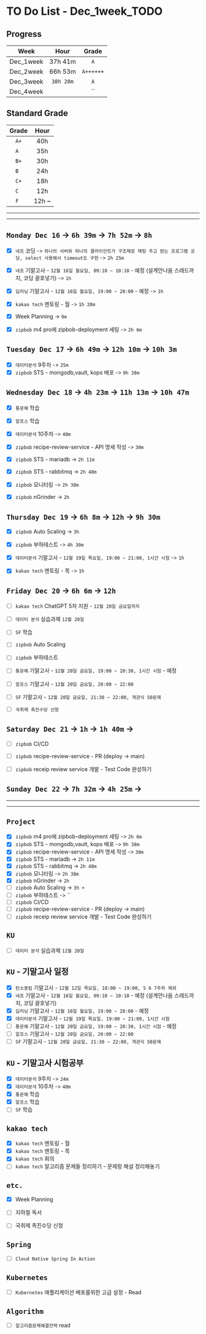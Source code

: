 # TO Do List - Dec_1week_TODO

## Progress
| Week | Hour | Grade |
|:---:|:---:|:---:|
|Dec_1week|37h 41m|`A`|
|Dec_2week|66h 53m|`A++++++`|
|Dec_3week|`38h 20m`|`A`|
|Dec_4week||``|


## Standard Grade
| Grade | Hour |
|:---:|:---:|
|`A+`|40h|
|`A `|35h|
|`B+`|30h|
|`B `|24h|
|`C+`|18h|
|`C `|12h|
|`F `|12h ~|


---
---

## `Monday Dec 16` -> `6h 39m` -> `7h 52m` -> `8h`
- [x] `네프` 코딩 -> `하나의 서버와 하나의 클라이언트가 구조체로 채팅 주고 받는 프로그램 코딩, select 사용해서 timeout도 구현` -> `2h 25m`
- [x] `네프` 기말고사 - `12월 16일 월요일, 09:10 ~ 10:10` - 예정 (설계안나옴 스레드까지, 코딩 괄호넣기) -> `1h`
- [x] `딥러닝` 기말고사 - `12월 16일 월요일, 19:00 ~ 20:00` - 예정 -> `1h`
- [x] `kakao tech` 멘토링 - 월 -> `1h 20m`
- [x] Week Planning -> `9m`
- [x] `zipbob` m4 pro에 zipbob-deployment 세팅 -> `2h 6m`


## `Tuesday Dec 17` -> `6h 49m` -> `12h 10m` -> `10h 3m`
- [x] `데이터분석` 9주차 -> `25m`
- [x] `zipbob` STS - mongodb,vault, kops 배포 -> `9h 38m`

## `Wednesday Dec 18` -> `4h 23m` -> `11h 13m` -> `10h 47m`
- [x] `통문해` 학습
- [x] `알프스` 학습
- [x] `데이터분석` 10주차 -> `40m`
- [x] `zipbob` recipe-review-service - API 명세 작성 -> `30m`
- [x] `zipbob` STS - mariadb -> `2h 11m`
- [x] `zipbob` STS - rabbitmq -> `2h 48m`
- [x] `zipbob` 모니터링 -> `2h 38m`
- [x] `zipbob` nGrinder -> `2h`


## `Thursday Dec 19` -> `6h 8m` -> `12h` -> `9h 30m`
- [x] `zipbob` Auto Scaling -> `3h`
- [x] `zipbob` 부하테스트 -> `4h 30m`
- [x] `데이터분석` 기말고사 - `12월 19일 목요일, 19:00 ~ 21:00, 1시간 시험` -> `1h`
- [x] `kakao tech` 멘토링 - 목 -> `1h`


## `Friday Dec 20` -> `6h 6m` -> `12h`
- [ ] `kakao tech` ChatGPT 5차 지원 - `12월 20일 금요일까지`
- [ ] `데이터 분석` 실습과제 `12월 20일`
- [ ] `SF` 학습
- [ ] `zipbob` Auto Scaling
- [ ] `zipbob` 부하테스트
- [ ] `통문해` 기말고사 - `12월 20일 금요일, 19:00 ~ 20:30, 1시간 시험` - 예정
- [ ] `알프스` 기말고사 - `12월 20일 금요일, 20:00 ~ 22:00`
- [ ] `SF` 기말고사 - `12월 20일 금요일, 21:30 ~ 22:00, 객관식 50문제`
- [ ] `국취제 촉진수당 신청`

 
## `Saturday Dec 21` -> `1h` -> `1h 40m` -> 
- [ ] `zipbob` CI/CD
- [ ] `zipbob` recipe-review-service - PR (deploy -> main)
- [ ] `zipbob` receip review service 개발 - Test Code 완성하기


## `Sunday Dec 22` -> `7h 32m` -> `4h 25m` -> 


---
---
## `Project`
- [x] `zipbob` m4 pro에 zipbob-deployment 세팅 -> `2h 6m`
- [x] `zipbob` STS - mongodb,vault, kops 배포 -> `9h 38m`
- [x] `zipbob` recipe-review-service - API 명세 작성 -> `30m`
- [x] `zipbob` STS - mariadb -> `2h 11m`
- [x] `zipbob` STS - rabbitmq -> `2h 48m`
- [x] `zipbob` 모니터링 -> `2h 38m`
- [x] `zipbob` nGrinder -> `2h`
- [ ] `zipbob` Auto Scaling -> `3h + `
- [ ] `zipbob` 부하테스트 -> ``
- [ ] `zipbob` CI/CD
- [ ] `zipbob` recipe-review-service - PR (deploy -> main)
- [ ] `zipbob` receip review service 개발 - Test Code 완성하기

## `KU`
- [ ] `데이터 분석` 실습과제 `12월 20일`

## `KU` - 기말고사 일정
- [x] `탄소중립` 기말고사 - `12월 12일 목요일, 18:00 ~ 19:00, 5 6 7주차 제외`
- [x] `네프` 기말고사 - `12월 16일 월요일, 09:10 ~ 10:10` - 예정 (설계안나옴 스레드까지, 코딩 괄호넣기)
- [x] `딥러닝` 기말고사 - `12월 16일 월요일, 19:00 ~ 20:00` - 예정
- [x] `데이터분석` 기말고사 - `12월 19일 목요일, 19:00 ~ 21:00, 1시간 시험`
- [ ] `통문해` 기말고사 - `12월 20일 금요일, 19:00 ~ 20:30, 1시간 시험` - 예정
- [ ] `알프스` 기말고사 - `12월 20일 금요일, 20:00 ~ 22:00`
- [ ] `SF` 기말고사 - `12월 20일 금요일, 21:30 ~ 22:00, 객관식 50문제`

## `KU` - 기말고사 시험공부
- [x] `데이터분석` 9주차 -> `24m`
- [x] `데이터분석` 10주차 -> `40m`
- [x] `통문해` 학습
- [x] `알프스` 학습
- [ ] `SF` 학습

## `kakao tech`
- [x] `kakao tech` 멘토링 - 월
- [x] `kakao tech` 멘토링 - 목
- [x] `kakao tech` 회의
- [ ] `kakao tech` 알고리즘 문제들 정리하기 - 문제랑 해설 정리해놓기

## `etc.`
- [x] Week Planning
- [ ] 지하철 독서
- [ ] 국취제 촉진수당 신청



## `Spring`
- [ ] `Cloud Native Spring In Action`

## `Kubernetes`
- [ ] `Kubernetes` 애플리케이션 배포를위한 고급 설정 - Read

## `Algorithm`
- [ ] `알고리즘문제해결전략` read


<br><br>

<!-- > `개인공부` : `6h 30m` -> `25h 36m` -> `22h 19m` -> -->

<br><br>

<!-- 
## `Java`
## `OPIc`
## `토익` 
-->






